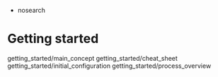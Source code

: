   - nosearch

# Getting started

<div class="toctree" data-titlesonly="">

getting\_started/main\_concept getting\_started/cheat\_sheet
getting\_started/initial\_configuration
getting\_started/process\_overview

</div>
